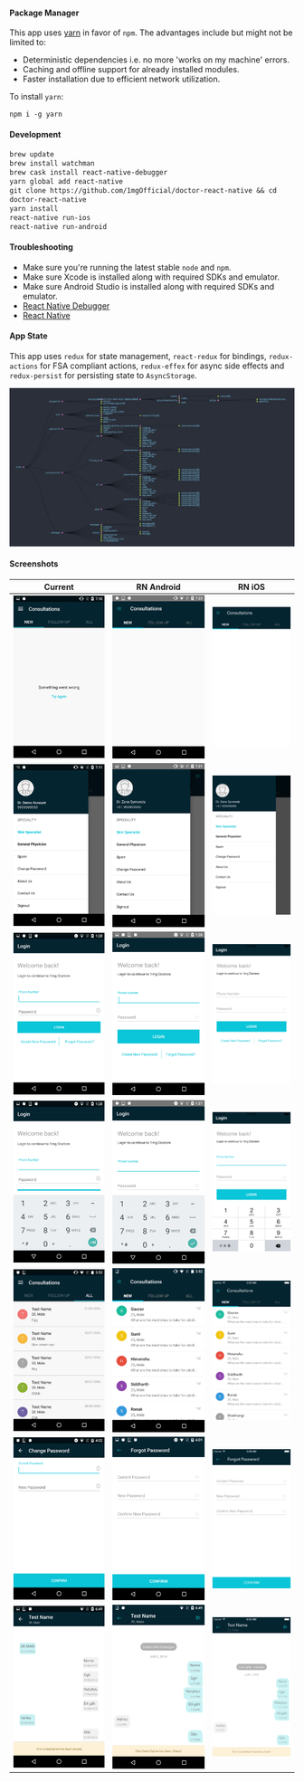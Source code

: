 #### Package Manager
This app uses [yarn](https://github.com/yarnpkg/yarn) in favor of `npm`. The advantages include but might not be limited to:
* Deterministic dependencies i.e. no more 'works on my machine' errors.
* Caching and offline support for already installed modules.
* Faster installation due to efficient network utilization.

To install `yarn`:
```
npm i -g yarn
```

#### Development
```
brew update
brew install watchman
brew cask install react-native-debugger
yarn global add react-native
git clone https://github.com/1mgOfficial/doctor-react-native && cd doctor-react-native
yarn install
react-native run-ios
react-native run-android
```

#### Troubleshooting
* Make sure you're running the latest stable `node` and `npm`.
* Make sure Xcode is installed along with required SDKs and emulator.
* Make sure Android Studio is installed along with required SDKs and emulator.
* [React Native Debugger](https://github.com/jhen0409/react-native-debugger)
* [React Native](https://facebook.github.io/react-native/docs/troubleshooting.html)

#### App State
This app uses `redux` for state management, `react-redux` for bindings, `redux-actions` for FSA compliant actions, `redux-effex` for async side effects and `redux-persist` for persisting state to `AsyncStorage`.

![Sample App State Visualized](./screenshots/ReduxAppState.png)

#### Screenshots

| Current       | RN Android | RN iOS |
| ------------- | ---------- | ------ |
| ![Home](./screenshots/Home.png)  | ![Home](./screenshots/Home-RN-Android.png)  | ![Home](./screenshots/Home-RN-iOS.png) |
| ![Drawer](./screenshots/Drawer.png)  | ![Drawer](./screenshots/Drawer-RN-Android.png)  | ![Drawer](./screenshots/Drawer-RN-iOS.png) |
| ![Login](./screenshots/Login.png)  | ![Login](./screenshots/Login-RN-Android.png)  | ![Login](./screenshots/Login-RN-iOS.png) |
| ![Login-Active](./screenshots/Login-Active.png)  | ![Login-Active](./screenshots/Login-Active-RN-Android.png)  | ![Login-Active](./screenshots/Login-Active-RN-iOS.png) |
| ![TabView](./screenshots/TabView.png)  | ![TabView](./screenshots/TabView-RN-Android.png)  | ![TabView](./screenshots/TabView-RN-iOS.png) |
| ![ChangePassword](./screenshots/ChangePassword.png)  | ![ChangePassword](./screenshots/ChangePassword-RN-Android.png)  | ![ChangePassword](./screenshots/ChangePassword-RN-iOS.png) |
| ![Messages](./screenshots/Messages.png)  | ![Messages](./screenshots/Messages-RN-Android.png)  | ![Messages](./screenshots/Messages-RN-iOS.png) |
